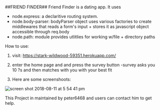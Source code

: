 ##FRIEND FINDER##
Friend Finder is a dating app.  It uses 
* node.express: a declaritive routing system. 
* node.body-parser: bodyParser object uses various factories to create middlewares that reads a form's input + stores it as javascript object accessible through req.body
* node.path: module provides utlitlies for working w/file + directory paths

How to use:
1. visit: https://stark-wildwood-59351.herokuapp.com/

2. enter the home page and and press the survey button
        -survey asks you 10 ?s and then matches with you with your best fit

3. Here are some screenshoots:
 

![screen shot 2018-08-11 at 5 54 41 pm](https://user-images.githubusercontent.com/36605965/43997306-32f86286-9da5-11e8-9f78-4520d9d8bcbc.png)



This Project in maintained by peter6468 and users can contact him to get help.